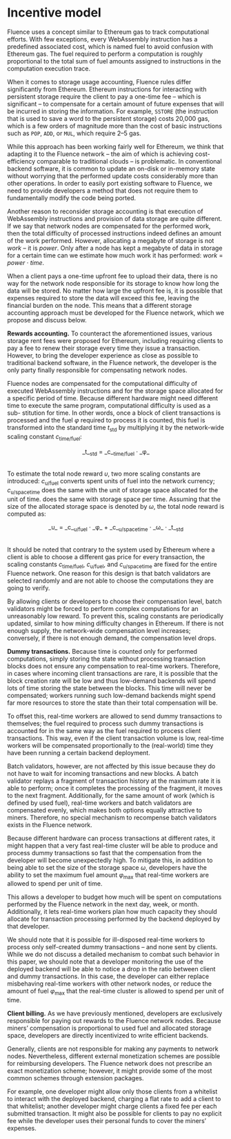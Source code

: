 # Incentive model

Fluence uses a concept similar to Ethereum gas to track computational efforts. With few exceptions, every WebAssembly instruction has a predefined associated cost, which is named fuel to avoid confusion with Ethereum gas. The fuel required to perform a computation is roughly proportional to the total sum of fuel amounts assigned to instructions in the computation execution trace.

When it comes to storage usage accounting, Fluence rules differ significantly from Ethereum. Ethereum instructions for interacting with persistent storage require the client to pay a one-time fee – which is significant – to compensate for a certain amount of future expenses that will be incurred in storing the information. For example, `SSTORE` (the instruction that is used to save a word to the persistent storage) costs 20,000 gas, which is a few orders of magnitude more than the cost of basic instructions such as `POP`, `ADD`, or `MUL`, which require 2–5 gas.

While this approach has been working fairly well for Ethereum, we think that adapting it to the Fluence network – the aim of which is achieving cost-efficiency comparable to traditional clouds – is problematic. In conventional backend software, it is common to update an on-disk or in-memory state without worrying that the performed update costs considerably more than other operations. In order to easily port existing software to Fluence, we need to provide developers a method that does not require them to fundamentally modify the code being ported.

Another reason to reconsider storage accounting is that execution of WebAssembly instructions and provision of data storage are quite different. If we say that network nodes are compensated for the performed work, then the total difficulty of processed instructions indeed defines an amount of the work performed. However, allocating a megabyte of storage is not _work_ – it is _power_. Only after a node has kept a megabyte of data in storage for a certain time can we estimate how much work it has performed: _work_ = _power_ · _time_.

When a client pays a one-time upfront fee to upload their data, there is no way for the network node responsible for its storage to know how long the data will be stored. No matter how large the upfront fee is, it is possible that expenses required to store the data will exceed this fee, leaving the financial burden on the node. This means that a different storage accounting approach must be developed for the Fluence network, which we propose and discuss below.

**Rewards accounting.** To counteract the aforementioned issues, various storage rent fees were proposed for Ethereum, including requiring clients to pay a fee to renew their storage every time they issue a transaction. However, to bring the developer experience as close as possible to traditional backend software, in the Fluence network, the developer is the only party finally responsible for compensating network nodes.

Fluence nodes are compensated for the computational difficulty of executed WebAssembly instructions and for the storage space allocated for a specific period of time. Because different hardware might need different time to execute the same program, computational difficulty is used as a sub- stitution for time. In other words, once a block of client transactions is processed and the fuel _φ_ required to process it is counted, this fuel is transformed into the standard time _t_<sub>std</sub> by multiplying it by the network-wide scaling constant _c_<sub>time/fuel</sub>:

<center>
_t_<sub>std</sub> = _c_<sub>time/fuel</sub> · _φ_
<br><br>
</center>

To estimate the total node reward _υ_, two more scaling constants are introduced: _c_<sub>υ/fuel</sub> converts spent units of fuel into the network currency; _c_<sub>υ/spacetime</sub> does the same with the unit of storage space allocated for the unit of time. does the same with storage space per time. Assuming that the size of the allocated storage space is denoted by _ω_, the total node reward is computed as:

<center>
_υ_ = _c_<sub>υ/fuel</sub> · _φ_ + _c_<sub>υ/spacetime</sub> · _ω_ · _t_<sub>std</sub>
<br><br>
</center>

It should be noted that contrary to the system used by Ethereum where a client is able to choose a different gas price for every transaction, the scaling constants _c_<sub>time/fuel</sub>, _c_<sub>υ/fuel</sub>, and _c_<sub>υ/spacetime</sub> are fixed for the entire Fluence network. One reason for this design is that batch validators are selected randomly and are not able to choose the computations they are going to verify.

By allowing clients or developers to choose their compensation level, batch validators might be forced to perform complex computations for an unreasonably low reward. To prevent this, scaling constants are periodically updated, similar to how mining difficulty changes in Ethereum. If there is not enough supply, the network-wide compensation level increases; conversely, if there is not enough demand, the compensation level drops.

**Dummy transactions.** Because time is counted only for performed computations, simply storing the state without processing transaction blocks does not ensure any compensation to real-time workers. Therefore, in cases where incoming client transactions are rare, it is possible that the block creation rate will be low and thus low-demand backends will spend lots of time storing the state between the blocks. This time will never be compensated; workers running such low-demand backends might spend far more resources to store the state than their total compensation will be.

To offset this, real-time workers are allowed to send dummy transactions to themselves; the fuel required to process such dummy transactions is accounted for in the same way as the fuel required to process client transactions. This way, even if the client transaction volume is low, real-time workers will be compensated proportionally to the (real-world) time they have been running a certain backend deployment.

Batch validators, however, are not affected by this issue because they do not have to wait for incoming transactions and new blocks. A batch validator replays a fragment of transaction history at the maximum rate it is able to perform; once it completes the processing of the fragment, it moves to the next fragment. Additionally, for the same amount of work (which is defined by used fuel), real-time workers and batch validators are compensated evenly, which makes both options equally attractive to miners. Therefore, no special mechanism to recompense batch validators exists in the Fluence network.

Because different hardware can process transactions at different rates, it might happen that a very fast real-time cluster will be able to produce and process dummy transactions so fast that the compensation from the developer will become unexpectedly high. To mitigate this, in addition to being able to set the size of the storage space _ω_, developers have the ability to set the maximum fuel amount _φ_<sub>max</sub> that real-time workers are allowed to spend per unit of time.

This allows a developer to budget how much will be spent on computations performed by the Fluence network in the next day, week, or month. Additionally, it lets real-time workers plan how much capacity they should allocate for transaction processing performed by the backend deployed by that developer.

We should note that it is possible for ill-disposed real-time workers to process only self-created dummy transactions – and none sent by clients. While we do not discuss a detailed mechanism to combat such behavior in this paper, we should note that a developer monitoring the use of the deployed backend will be able to notice a drop in the ratio between client and dummy transactions. In this case, the developer can either replace misbehaving real-time workers with other network nodes, or reduce the amount of fuel _φ_<sub>max</sub> that the real-time cluster is allowed to spend per unit of time.

**Client billing.** As we have previously mentioned, developers are exclusively responsible for paying out rewards to the Fluence network nodes. Because miners’ compensation is proportional to used fuel and allocated storage space, developers are directly incentivized to write efficient backends.

Generally, clients are not responsible for making any payments to network nodes. Nevertheless, different external monetization schemes are possible for reimbursing developers. The Fluence network does not prescribe an exact monetization scheme; however, it might provide some of the most common schemes through extension packages.

For example, one developer might allow only those clients from a whitelist to interact with the deployed backend, charging a flat rate to add a client to that whitelist; another developer might charge clients a fixed fee per each submitted transaction. It might also be possible for clients to pay no explicit fee while the developer uses their personal funds to cover the miners’ expenses.